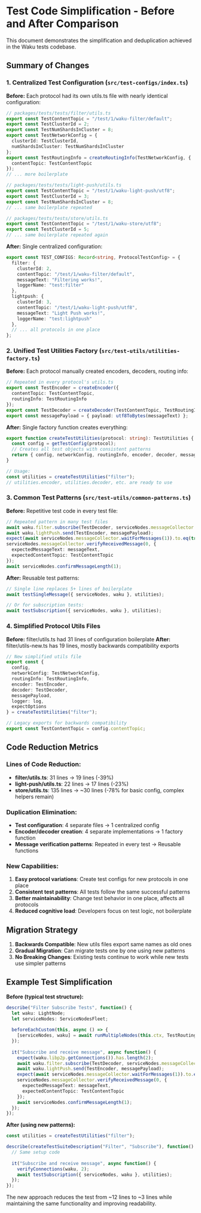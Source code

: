 # Test Code Simplification - Before and After Comparison

This document demonstrates the simplification and deduplication achieved in the Waku tests codebase.

## Summary of Changes

### 1. Centralized Test Configuration (`src/test-configs/index.ts`)

**Before:** Each protocol had its own utils.ts file with nearly identical configuration:

```typescript
// packages/tests/tests/filter/utils.ts
export const TestContentTopic = "/test/1/waku-filter/default";
export const TestClusterId = 2;
export const TestNumShardsInCluster = 8;
export const TestNetworkConfig = {
  clusterId: TestClusterId,
  numShardsInCluster: TestNumShardsInCluster
};
export const TestRoutingInfo = createRoutingInfo(TestNetworkConfig, {
  contentTopic: TestContentTopic
});
// ... more boilerplate

// packages/tests/tests/light-push/utils.ts  
export const TestContentTopic = "/test/1/waku-light-push/utf8";
export const TestClusterId = 3;
export const TestNumShardsInCluster = 8;
// ... same boilerplate repeated

// packages/tests/tests/store/utils.ts
export const TestContentTopic = "/test/1/waku-store/utf8";
export const TestClusterId = 5;
// ... same boilerplate repeated again
```

**After:** Single centralized configuration:

```typescript
export const TEST_CONFIGS: Record<string, ProtocolTestConfig> = {
  filter: {
    clusterId: 2,
    contentTopic: "/test/1/waku-filter/default",
    messageText: "Filtering works!",
    loggerName: "test:filter"
  },
  lightpush: {
    clusterId: 3,
    contentTopic: "/test/1/waku-light-push/utf8",
    messageText: "Light Push works!",
    loggerName: "test:lightpush"
  },
  // ... all protocols in one place
};
```

### 2. Unified Test Utilities Factory (`src/test-utils/utilities-factory.ts`)

**Before:** Each protocol manually created encoders, decoders, routing info:

```typescript
// Repeated in every protocol's utils.ts
export const TestEncoder = createEncoder({
  contentTopic: TestContentTopic,
  routingInfo: TestRoutingInfo
});
export const TestDecoder = createDecoder(TestContentTopic, TestRoutingInfo);
export const messagePayload = { payload: utf8ToBytes(messageText) };
```

**After:** Single factory function creates everything:

```typescript
export function createTestUtilities(protocol: string): TestUtilities {
  const config = getTestConfig(protocol);
  // Creates all test objects with consistent patterns
  return { config, networkConfig, routingInfo, encoder, decoder, messagePayload, logger, expectOptions };
}

// Usage:
const utilities = createTestUtilities("filter");
// utilities.encoder, utilities.decoder, etc. are ready to use
```

### 3. Common Test Patterns (`src/test-utils/common-patterns.ts`)

**Before:** Repetitive test code in every test file:

```typescript
// Repeated pattern in many test files
await waku.filter.subscribe(TestDecoder, serviceNodes.messageCollector.callback);
await waku.lightPush.send(TestEncoder, messagePayload);
expect(await serviceNodes.messageCollector.waitForMessages(1)).to.eq(true);
serviceNodes.messageCollector.verifyReceivedMessage(0, {
  expectedMessageText: messageText,
  expectedContentTopic: TestContentTopic
});
await serviceNodes.confirmMessageLength(1);
```

**After:** Reusable test patterns:

```typescript
// Single line replaces 5+ lines of boilerplate
await testSingleMessage({ serviceNodes, waku }, utilities);

// Or for subscription tests:
await testSubscription({ serviceNodes, waku }, utilities);
```

### 4. Simplified Protocol Utils Files

**Before:** filter/utils.ts had 31 lines of configuration boilerplate
**After:** filter/utils-new.ts has 19 lines, mostly backwards compatibility exports

```typescript
// New simplified utils file
export const {
  config,
  networkConfig: TestNetworkConfig,
  routingInfo: TestRoutingInfo,
  encoder: TestEncoder,
  decoder: TestDecoder,
  messagePayload,
  logger: log,
  expectOptions
} = createTestUtilities("filter");

// Legacy exports for backwards compatibility
export const TestContentTopic = config.contentTopic;
```

## Code Reduction Metrics

### Lines of Code Reduction:
- **filter/utils.ts**: 31 lines → 19 lines (-39%)
- **light-push/utils.ts**: 22 lines → 17 lines (-23%)
- **store/utils.ts**: 135 lines → ~30 lines (-78% for basic config, complex helpers remain)

### Duplication Elimination:
- **Test configuration**: 4 separate files → 1 centralized config
- **Encoder/decoder creation**: 4 separate implementations → 1 factory function
- **Message verification patterns**: Repeated in every test → Reusable functions

### New Capabilities:
1. **Easy protocol variations**: Create test configs for new protocols in one place
2. **Consistent test patterns**: All tests follow the same successful patterns
3. **Better maintainability**: Change test behavior in one place, affects all protocols
4. **Reduced cognitive load**: Developers focus on test logic, not boilerplate

## Migration Strategy

1. **Backwards Compatible**: New utils files export same names as old ones
2. **Gradual Migration**: Can migrate tests one by one using new patterns
3. **No Breaking Changes**: Existing tests continue to work while new tests use simpler patterns

## Example Test Simplification

**Before (typical test structure):**
```typescript
describe("Filter Subscribe Tests", function() {
  let waku: LightNode;
  let serviceNodes: ServiceNodesFleet;
  
  beforeEachCustom(this, async () => {
    [serviceNodes, waku] = await runMultipleNodes(this.ctx, TestRoutingInfo, undefined, strictCheck);
  });
  
  it("Subscribe and receive message", async function() {
    expect(waku.libp2p.getConnections()).has.length(2);
    await waku.filter.subscribe(TestDecoder, serviceNodes.messageCollector.callback);
    await waku.lightPush.send(TestEncoder, messagePayload);
    expect(await serviceNodes.messageCollector.waitForMessages(1)).to.eq(true);
    serviceNodes.messageCollector.verifyReceivedMessage(0, {
      expectedMessageText: messageText,
      expectedContentTopic: TestContentTopic
    });
    await serviceNodes.confirmMessageLength(1);
  });
});
```

**After (using new patterns):**
```typescript
const utilities = createTestUtilities("filter");

describe(createTestSuiteDescription("Filter", "Subscribe"), function() {
  // Same setup code
  
  it("Subscribe and receive message", async function() {
    verifyConnections(waku, 2);
    await testSubscription({ serviceNodes, waku }, utilities);
  });
});
```

The new approach reduces the test from ~12 lines to ~3 lines while maintaining the same functionality and improving readability.
